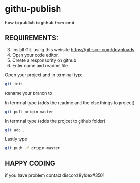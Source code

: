 # githu-publish
how to publish to github from cmd

    
## REQUIREMENTS:
3. Install Git. using this website https://git-scm.com/downloads.
4. Open your code editor.
5. Create a responsority on github
6. Enter name and readme file

Open your project and 
In terminal type 
```sh
git init
```

Rename your branch to 

In terminal type  (adds the readme and the else things to project)
```sh
git pull origin master

```


In terminal type  (adds the projcet to github folder)
```sh
git add .

```


Lastly type 
```sh
git push -f origin master
```

## HAPPY CODING

if you have problem contact discord
Ryldex#3501

